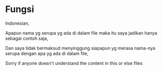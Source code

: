 # Fungsi
Indonesian,

Apapun nama yg serupa yg ada di dalam file maka itu saya jadikan hanya sebagai contoh saja,

Dan saya tidak bermaksud menyinggung siapapun yg merasa nama-nya serupa dengan apa yg ada di dalam file,

Sorry if anyone doesn't understand the content in this or else files
